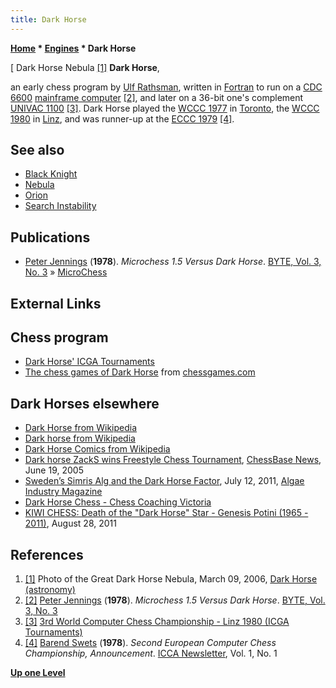 ```yaml
---
title: Dark Horse
---
```

**[Home](Home "Home") * [Engines](Engines "Engines") * Dark Horse**

\[ Dark Horse Nebula <a id="cite-note-1" href="#cite-ref-1">[1]</a>
**Dark Horse**,

an early chess program by [Ulf Rathsman](Ulf_Rathsman "Ulf Rathsman"), written in [Fortran](Fortran "Fortran") to run on a [CDC 6600](CDC_6600 "CDC 6600") [mainframe computer](https://en.wikipedia.org/wiki/Mainframe_computer) <a id="cite-note-2" href="#cite-ref-2">[2]</a>, and later on a 36-bit one's complement [UNIVAC 1100](UNIVAC_1100 "UNIVAC 1100") <a id="cite-note-3" href="#cite-ref-3">[3]</a>. Dark Horse played the [WCCC 1977](WCCC_1977 "WCCC 1977") in [Toronto](https://en.wikipedia.org/wiki/Toronto), the [WCCC 1980](WCCC_1980 "WCCC 1980") in [Linz](https://en.wikipedia.org/wiki/Linz), and was runner-up at the [ECCC 1979](ECCC_1979 "ECCC 1979") <a id="cite-note-4" href="#cite-ref-4">[4]</a>.

## See also

- [Black Knight](Black_Knight "Black Knight")
- [Nebula](Nebula "Nebula")
- [Orion](Orion "Orion")
- [Search Instability](Search_Instability "Search Instability")

## Publications

- [Peter Jennings](Peter_Jennings "Peter Jennings") (**1978**). *Microchess 1.5 Versus Dark Horse*. [BYTE, Vol. 3, No. 3](Byte_Magazine#BYTE303 "Byte Magazine") » [MicroChess](MicroChess "MicroChess")

## External Links

## Chess program

- [Dark Horse' ICGA Tournaments](https://www.game-ai-forum.org/icga-tournaments/program.php?id=426)
- [The chess games of Dark Horse](http://www.chessgames.com/perl/chessplayer?pid=48739) from [chessgames.com](http://www.chessgames.com/index.html)

## Dark Horses elsewhere

- [Dark Horse from Wikipedia](https://en.wikipedia.org/wiki/Dark_Horse)
- [Dark horse from Wikipedia](https://en.wikipedia.org/wiki/Dark_horse)
- [Dark Horse Comics from Wikipedia](https://en.wikipedia.org/wiki/Dark_Horse_Comics)
- [Dark horse ZackS wins Freestyle Chess Tournament](http://chessbase.com/newsdetail.asp?newsid=2461), [ChessBase News](ChessBase "ChessBase"), June 19, 2005
- [Sweden’s Simris Alg and the Dark Horse Factor](http://www.algaeindustrymagazine.com/swedens-simris-alg-and-the-dark-horse-factor/), July 12, 2011, [Algae Industry Magazine](http://www.algaeindustrymagazine.com/)
- [Dark Horse Chess - Chess Coaching Victoria](http://www.chesscoach.net.au/)
- [KIWI CHESS: Death of the "Dark Horse" Star - Genesis Potini (1965 - 2011)](http://kiwichess.blogspot.com/2011/08/death-of-dark-horse-star-genesis-potini.html), August 28, 2011

## References

1. <a id="cite-ref-1" href="#cite-note-1">[1]</a> Photo of the Great Dark Horse Nebula, March 09, 2006, [Dark Horse (astronomy)](https://en.wikipedia.org/wiki/Dark_Horse_%28astronomy%29)
1. <a id="cite-ref-2" href="#cite-note-2">[2]</a> [Peter Jennings](Peter_Jennings "Peter Jennings") (**1978**). *Microchess 1.5 Versus Dark Horse*. [BYTE, Vol. 3, No. 3](Byte_Magazine#BYTE303 "Byte Magazine")
1. <a id="cite-ref-3" href="#cite-note-3">[3]</a> [3rd World Computer Chess Championship - Linz 1980 (ICGA Tournaments)](https://www.game-ai-forum.org/icga-tournaments/tournament.php?id=68)
1. <a id="cite-ref-4" href="#cite-note-4">[4]</a> [Barend Swets](Barend_Swets "Barend Swets") (**1978**). *Second European Computer Chess Championship, Announcement*. [ICCA Newsletter](ICGA_Journal "ICGA Journal"), Vol. 1, No. 1

**[Up one Level](Engines "Engines")**

